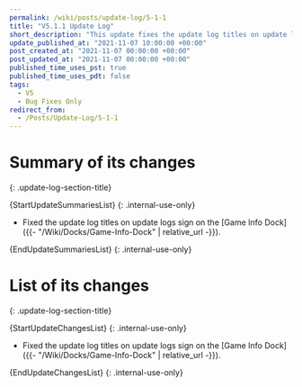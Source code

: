 ```yaml
---
permalink: /wiki/posts/update-log/5-1-1
title: "V5.1.1 Update Log"
short_description: "This update fixes the update log titles on update logs sign on the Game Info Dock."
update_published_at: "2021-11-07 10:00:00 +00:00"
post_created_at: "2021-11-07 00:00:00 +00:00"
post_updated_at: "2021-11-07 00:00:00 +00:00"
published_time_uses_pst: true
published_time_uses_pdt: false
tags:
  - V5
  - Bug Fixes Only
redirect_from:
  - /Posts/Update-Log/5-1-1
---
```


# Summary of its changes
{: .update-log-section-title}

{StartUpdateSummariesList}
{: .internal-use-only}

* Fixed the update log titles on update logs sign on the [Game Info Dock]({{- "/Wiki/Docks/Game-Info-Dock" | relative_url -}}).

{EndUpdateSummariesList}
{: .internal-use-only}

# List of its changes
{: .update-log-section-title}

{StartUpdateChangesList}
{: .internal-use-only}

* Fixed the update log titles on update logs sign on the [Game Info Dock]({{- "/Wiki/Docks/Game-Info-Dock" | relative_url -}}).

{EndUpdateChangesList}
{: .internal-use-only}